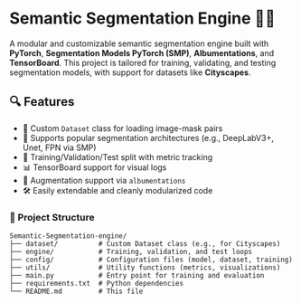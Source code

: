 # Semantic Segmentation Engine 🚗🌆

A modular and customizable semantic segmentation engine built with **PyTorch**, **Segmentation Models PyTorch (SMP)**, **Albumentations**, and **TensorBoard**. This project is tailored for training, validating, and testing segmentation models, with support for datasets like **Cityscapes**.

## 🔍 Features

- 📂 Custom `Dataset` class for loading image-mask pairs
- 🧠 Supports popular segmentation architectures (e.g., DeepLabV3+, Unet, FPN via SMP)
- 🔁 Training/Validation/Test split with metric tracking
- 📊 TensorBoard support for visual logs
- 🔄 Augmentation support via `albumentations`
- 🛠️ Easily extendable and cleanly modularized code

### 📁 Project Structure

```
Semantic-Segmentation-engine/
├── dataset/          # Custom Dataset class (e.g., for Cityscapes)
├── engine/           # Training, validation, and test loops
├── config/           # Configuration files (model, dataset, training)
├── utils/            # Utility functions (metrics, visualizations)
├── main.py           # Entry point for training and evaluation
├── requirements.txt  # Python dependencies
└── README.md         # This file
```
